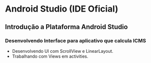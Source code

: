 # Android Studio (IDE Oficial)

## Introdução a Plataforma Android Studio

### Desenvolvendo Interface para aplicativo que calcula ICMS

- Desenvolvendo UI com ScrollView e LinearLayout.
- Trabalhando com Views em activities.
